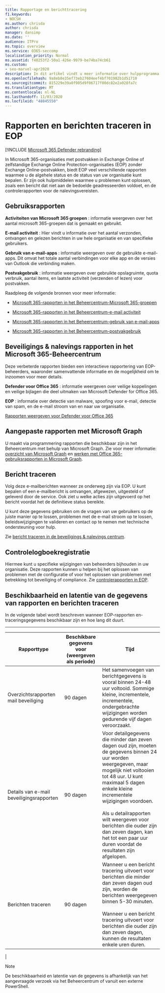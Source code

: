 ```yaml
---
title: Rapportage en berichttracering
f1.keywords:
- NOCSH
ms.author: chrisda
author: chrisda
manager: dansimp
ms.date: ''
audience: ITPro
ms.topic: overview
ms.service: O365-seccomp
localization_priority: Normal
ms.assetid: f40253f2-50a1-426e-9979-be74ba74cb61
ms.custom:
- seo-marvel-apr2020
description: In dit artikel vindt u meer informatie over hulpprogramma's voor het oplossen van rapporten die beschikbaar zijn voor Microsoft Exchange Online Protection (EOP)-beheerders.
ms.openlocfilehash: 9a8eb8e35ef73eb27604eef4bf701982b1d51710
ms.sourcegitcommit: 815229e39a0f905d9f06717f00dc82e2a028fa7c
ms.translationtype: MT
ms.contentlocale: nl-NL
ms.lasthandoff: 11/03/2020
ms.locfileid: "48845550"
---
```

# <a name="reporting-and-message-trace-in-eop"></a>Rapporten en berichten traceren in EOP

[!INCLUDE [Microsoft 365 Defender rebranding](../includes/microsoft-defender-for-office.md)]


In Microsoft 365-organisaties met postvakken in Exchange Online of zelfstandige Exchange Online Protection-organisaties (EOP) zonder Exchange Online-postvakken, biedt EOP veel verschillende rapporten waarmee u de algehele status en de status van uw organisatie kunt bepalen. Er zijn ook hulpmiddelen waarmee u problemen kunt oplossen, zoals een bericht dat niet aan de bedoelde geadresseerden voldoet, en de controlerapporten voor de nalevingsvereisten.

## <a name="usage-reports"></a>Gebruiksrapporten

**Activiteiten van Microsoft 365 groepen** : informatie weergeven over het aantal microsoft 365-groepen dat is gemaakt en gebruikt.

**E-mail activiteit** : Hier vindt u informatie over het aantal verzonden, ontvangen en gelezen berichten in uw hele organisatie en van specifieke gebruikers.

**Gebruik van e-mail-apps** : informatie weergeven over de gebruikte e-mail-apps. Dit omvat het totale aantal verbindingen voor elke app en de versies van Outlook die verbinding maken.

**Postvakgebruik** : informatie weergeven over gebruikte opslagruimte, quota verbruik, aantal items, en laatste activiteit (verzenden of lezen) voor postvakken.

Raadpleeg de volgende bronnen voor meer informatie:

- [Microsoft 365-rapporten in het Beheercentrum-Microsoft 365-groepen](https://docs.microsoft.com/microsoft-365/admin/activity-reports/office-365-groups)

- [Microsoft 365-rapporten in het Beheercentrum-e-mail activiteit](https://docs.microsoft.com/microsoft-365/admin/activity-reports/email-activity)

- [Microsoft 365-rapporten in het Beheercentrum-gebruik van e-mail-apps](https://docs.microsoft.com/microsoft-365/admin/activity-reports/email-apps-usage)

- [Microsoft 365-rapporten in het Beheercentrum-postvakgebruik](https://docs.microsoft.com/microsoft-365/admin/activity-reports/mailbox-usage)

## <a name="security--compliance-reports-in-the-microsoft-365-admin-center"></a>Beveiligings & nalevings rapporten in het Microsoft 365-Beheercentrum

Deze verbeterde rapporten bieden een interactieve rapportering van EOP-beheerders, waaronder samenvattende informatie en de mogelijkheid om te inzoomen voor meer details.

**Defender voor Office 365** : informatie weergeven over veilige koppelingen en veilige bijlagen die deel uitmaken van Microsoft Defender for Office 365.

**EOP** : informatie over detectie van malware, spoofing voor e-mail, detectie van spam, en de e-mail stroom van en naar uw organisatie.

[Rapporten weergeven voor Defender voor Office 365](view-reports-for-atp.md)

## <a name="custom-reports-using-microsoft-graph"></a>Aangepaste rapporten met Microsoft Graph

U maakt via programmering rapporten die beschikbaar zijn in het Beheercentrum met behulp van Microsoft Graph. Zie voor meer informatie: [overzicht van Microsoft Graph](https://docs.microsoft.com/graph/overview) en [werken met Office 365-gebruiksrapporten in Microsoft Graph](https://docs.microsoft.com/graph/api/resources/report).

## <a name="message-trace"></a>Bericht traceren

Volg deze e-mailberichten wanneer ze onderweg zijn via EOP. U kunt bepalen of een e-mailbericht is ontvangen, afgewezen, uitgesteld of geleverd door de service. Ook ziet u welke acties zijn uitgevoerd op het bericht voordat het de definitieve status bereikte.

U kunt deze gegevens gebruiken om de vragen van uw gebruikers op de juiste manier op te lossen, problemen met de e-mail stroom op te lossen, beleidswijzigingen te valideren en contact op te nemen met technische ondersteuning voor hulp.

Zie [bericht traceren in de beveiligings & nalevings centrum](message-trace-scc.md).

## <a name="audit-logging"></a>Controlelogboekregistratie

Hiermee kunt u specifieke wijzigingen van beheerders bijhouden in uw organisatie. Deze rapporten kunnen u helpen bij het oplossen van problemen met de configuratie of voor het oplossen van problemen met betrekking tot beveiliging of compliance. Zie [controlerapporten in EOP](auditing-reports-in-eop.md).

## <a name="reporting-and-message-trace-data-availability-and-latency"></a>Beschikbaarheid en latentie van de gegevens van rapporten en berichten traceren

In de volgende tabel wordt beschreven wanneer EOP-rapporten en-traceringsgegevens beschikbaar zijn en hoe lang dit duurt.

****

|Rapporttype|Beschikbare gegevens voor (weergeven als periode)|Tijd|
|---|---|---|
|Overzichtsrapporten mail beveiliging|90 dagen|Het samenvoegen van berichtgegevens is vooral binnen 24-48 uur voltooid. Sommige kleine, incrementele, incrementele, ondergebrachte wijzigingen worden gedurende vijf dagen veroorzaakt.|
|Details van e-mail beveiligingsrapporten|90 dagen|Voor detailgegevens die minder dan zeven dagen oud zijn, moeten de gegevens binnen 24 uur worden weergegeven, maar mogelijk niet voltooien tot 48 uur. U kunt maximaal 5 dagen enkele kleine incrementele wijzigingen voordoen. <br/><br/> Als u detailrapporten wilt weergeven voor berichten die ouder zijn dan zeven dagen, kan het tot een paar uur duren voordat de resultaten zijn afgelopen.|
|Berichten traceren|90 dagen|Wanneer u een bericht tracering uitvoert voor berichten die minder dan zeven dagen oud zijn, worden de berichten weergegeven binnen 5-30 minuten.<br/><br/> Wanneer u een bericht tracering uitvoert voor berichten die ouder zijn dan zeven dagen, kunnen de resultaten enkele uren duren.|
|

> [!NOTE]
> De beschikbaarheid en latentie van de gegevens is afhankelijk van het aangevraagde verzoek via het Beheercentrum of vanuit een externe PowerShell.

